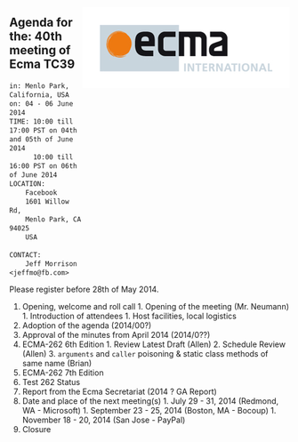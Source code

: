 <img src="../images/Ecma_RVB-003.jpg"
     align="right" alt="" />

## Agenda for the: 40th meeting of Ecma TC39

    in: Menlo Park, California, USA
    on: 04 - 06 June 2014
    TIME: 10:00 till 17:00 PST on 04th and 05th of June 2014
          10:00 till 16:00 PST on 06th of June 2014
    LOCATION:
        Facebook
        1601 Willow Rd,
        Menlo Park, CA 94025
        USA 

    CONTACT:
        Jeff Morrison <jeffmo@fb.com>

Please register before 28th of May 2014.

  1. Opening, welcome and roll call
    1. Opening of the meeting (Mr. Neumann)
    1. Introduction of attendees
    1. Host facilities, local logistics
  1. Adoption of the agenda (2014/00?)
  1. Approval of the minutes from April 2014 (2014/0??)
  1. ECMA-262 6th Edition
    1. Review Latest Draft (Allen)
    2. Schedule Review (Allen)
    3. `arguments` and `caller` poisoning & static class methods of same name (Brian)
  1. ECMA-262 7th Edition
  1. Test 262 Status
  1. Report from the Ecma Secretariat (2014 ? GA Report)
  1. Date and place of the next meeting(s)
    1. July  29 - 31, 2014 (Redmond, WA - Microsoft)
    1. September 23 - 25, 2014 (Boston, MA - Bocoup)
    1. November 18 - 20, 2014 (San Jose - PayPal)
  1.  Closure
